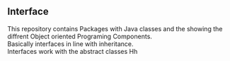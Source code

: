 ## Interface
This repository contains
Packages with Java classes and the showing the diffrent Object oriented Programing Components.<br />
Basically interfaces in line with inheritance. <br />
Interfaces work with the abstract classes
Hh
